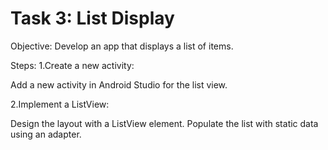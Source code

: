 # Task 3: List Display

Objective: Develop an app that displays a list
of items.

Steps:
1.Create a new activity:

Add a new activity in Android Studio
for the list view.

2.Implement a ListView:

Design the layout with a ListView
element.
Populate the list with static data using
an adapter.
